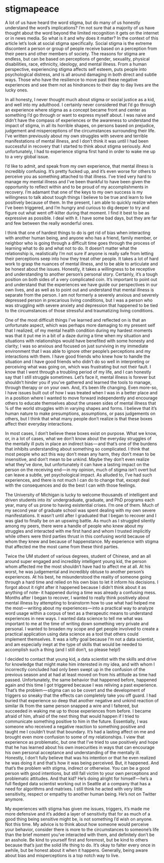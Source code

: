 # stigmapeace

A lot of us have heard the word stigma, but do many of us honestly understand the word’s implications? I’m not sure that a majority of us have thought about the word beyond the limited recognition it gets on the internet or in news media. So what is it and why does it matter? In the context of this article let’s look at social stigma specifically. Social stigma is the extreme discontent a person or group of people receive based on a perception from their peers and other members of society. The reasons for stigma are endless, but can be based on perceptions of gender, sexuality, physical disabilities, race, ethnicity, ideology, and mental illness. From a human perspective, experiencing stigma affects self esteem, puts people into psychological distress, and is all around damaging in both direct and subtle ways. Those who have the resilience to move past these negative experiences and see them not as hindrances to their day to day lives are the lucky ones.

In all honesty, I never thought much about stigma or social justice as a kid, and well into my adulthood. I certainly never considered that I’d go through an experience where stigma as a concept became front and center as something I’d go through or want to express myself about. I was naive and didn’t have the compass of experiences or the awareness to understand the impact of stigma, in all its horrible shapes, on persons based on prejudice, judgement and misperceptions of the circumstances surrounding their life. I’ve written previously about my own struggles with severe and terrible manifestations of mental illness, and I don’t think it was until I had been successful in recovery that I started to think about stigma seriously. And unfortunately, I had to experience stigma first hand in order to wake me up to a very global issue.

I’d like to admit, and speak from my own experience, that mental illness is incredibly confusing. It’s pretty fucked up, and it’s even worse for others to perceive you as something attached to that illness. I’ve tried very hard to manage my mental illness and I’ve been thankful to have been given the opportunity to reflect within and to be proud of my accomplishments in recovery. I’m adamant that one of the keys to my own success is my willingness to talk about tough things I believe to be true and learn to live positively because of them. In the present, I am able to quickly realize when I’ve been triggered, and I’m hungry and curious to dig deeper to try and figure out what went off-kilter during that moment. I find it best to be as expressive as possible. I deal with it. I have some bad days, but they are far and few between the really wonderful ones.

I think that one of hardest things to do is get rid of bias when interacting with another human being, and anyone who has a friend, family member, or neighbor who is going through a difficult time goes through the process of learning what to do and what not to do. It doesn’t matter what the relationship is, realistically I’m not sure if anyone is really safe from letting their perceptions seep into how they treat other people. It takes a lot of hard work to grasp the nuances of mental illness, and to be able to articulate and be honest about the issues. Honestly, it takes a willingness to be receptive and understanding to another person’s personal story. Certainly, it’s a tough position on both sides of a very complicated coin. It’s important to point out and understand that the experiences we have guide our perspectives in our own lives, and as well as to point out and understand that mental illness is separate from the person. I am not formerly a severely anxious and severely depressed person in precarious living conditions, but I was a person who was struggling with severe anxiety and depression that happened to be tied to the circumstances of those stressful and traumatizing living conditions.

One of the most difficult things I’ve learned and reflected on is that an unfortunate aspect, which was perhaps more damaging to my present self that I realized, of my mental health condition during my hardest moments was that it put me in a bit of a daze during a time when my situation and situations with relationships would have benefited with some honesty and clarity; I was so anxious and focused on just surviving in my immediate environment that I was able to ignore other people’s perceptions and my interactions with them. I have good friends who knew how to handle the situation and I have good friends who didn’t do so well in interpreting or perceiving what was going on, which was frustrating but not their fault. I know that I went through a troubling period of my life, and I can honestly say that I still struggle sometimes. Let’s face it, mental illness is forever but shouldn’t hinder you if you’ve gathered and learned the tools to manage, through therapy or on your own. And, it’s been life changing. Even more-so, I have issues built out of how I was treated when I was in a better place and in a position where I wanted to move forward independently and encourage others to educate themselves about the unseen sides of mental illness that ¼ of the world struggles with in varying shapes and forms. I believe that it’s human nature to make presumptions, assumptions, or pass judgements on others, but I think that what many people don’t realize is that these boxes affect their everyday interactions.

In most cases, I don’t believe these boxes exist on purpose. What we know, or, in a lot of cases, what we don’t know about the everyday struggles of the mentally ill puts in place an indirect bias — and that’s one of the burdens that inhibits understanding about something so complicated. I think that most people who act this way don’t mean any harm, they don’t mean to be insensitive, and don’t mean to be unkind. Maybe they don’t even realize what they’ve done, but unfortunately it can have a lasting impact on the person on the receiving end — in my opinion, much of stigma isn’t overt but can leave a subtle, yet psychological impact. As alluded to, I’ve had such experiences, and there is not much I can do to change that, except deal with the consequences and do the best I can with those feelings.

The University of Michigan is lucky to welcome thousands of intelligent and driven students into its’ undergraduate, graduate, and PhD programs each year, many of us prone to having existential crises. I’m one of them. Much of my second year of graduate school was spent dealing with my own severe manifestations. It wasn’t until after I graduated that I began to recover and I was glad to finally be on an upswing battle. As much as I struggled silently among my peers, there were a handle of people who knew about my struggles and interacted with me first hand and whom I trusted implicitly while others were third parties thrust in this confusing world because of whom they knew and because of happenstance. My experience with stigma that affected me the most came from these third parties.

Twice the UM student of various degrees, student of Chinese, and an all around super engaged and incredibly intelligent young kid, the person whom affected me the most shouldn’t have had to affect me at all. At his worst, he was judgemental and incredibly obtuse to another person’s experiences. At his best, he misunderstood the reality of someone going through a hard time and relied on his own bias to let it inform his decisions. I forgot about it right after it happened because I didn’t think about it as anything of note- it happened during a time was already a confusing mess. Months after I began to recover, I wanted to really think positively about mental illness by attempting to brainstorm how to use what had helped me the most — writing about my experiences — into a practical way to analyze word usage within a corpus of text as a therapeutic means to understand experiences in new ways. I wanted data science to tell me what was important to me at the time of writing down something very private and personal. I wanted to broaden my scope and get people involved to create a practical application using data science as a tool that others could implement themselves. It was a lofty goal because I’m not a data scientist, and am especially inept at the type of skills that would be needed to accomplish such a thing (and I still don’t, so please help!)

I decided to contact that young kid, a data scientist with the skills and drive for knowledge that might make him interested in my idea, and with whom I incorrectly concluded had only been swept up in the confusion of the previous season and at had at least moved on from his attitude as time had passed. Unfortunately, the same behavior that happened before, happened again and this time I got triggered because I was reliving a past experience. That’s the problem — stigma can so be covert and the development of triggers so sneaky that the effects can completely take you off guard. I had buried that experience so deep that another negative and unkind reaction of similar ilk from the same person snapped a wire and I faltered, but succeeded in waking me up to those experiences from before. I became afraid of him, afraid of the next thing that would happen if I tried to communicate something positive to him in the future. Essentially, I was someone who received a negative reaction to something positive and taught me I couldn’t trust that boundary. It’s had a lasting affect on me and brought even more confusion to some of my relationships. I view that experience as problematic, but one that I’ve tried to use positively and hope that he has learned about his own insecurities in ways that can encourage his own personal acceptance and understanding of the mentally ill. Honestly, I don’t fully believe that was his intention or that he even realized he was doing it and that’s how it was being perceived. But, it happened. And that’s the problem with stigma, indirect or otherwise. You can be a good person with good intentions, but still fall victim to your own perceptions and problematic attitudes. And that kid? He’s doing alright for himself — he’s a full fledged data scientist working out in Seattle at a company that has a need for algorithms and matrixes. I still think he acted with very little sensitivity, respect or empathy to another human being. He’s not on Twitter anymore.

My experiences with stigma has given me issues, triggers, it’s made me more defensive and it’s added a layer of sensitivity that for as much of a good thing being sensitive might be, is not something I’d wish on anyone. Not this time. My advice is to think about how someone would perceive your behavior, consider there is more to the circumstances to someone’s life than the brief moment you’ve interacted with them, and definitely don’t be an asshole. Be kind to yourself first and foremost, but be kind to others because that’s just the solid life thing to do. It’s okay to falter every once in awhile, but be honest about it when it happens. Generally, being aware about bias and misperceptions is a top notch way to live.
